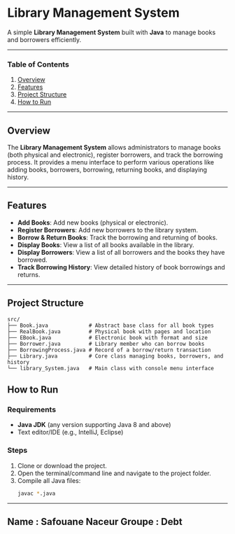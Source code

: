 # Library Management System 

A simple **Library Management System** built with **Java** to manage books and borrowers efficiently.

---

###  Table of Contents
1. [Overview](#overview)
2. [Features](#features)
3. [Project Structure](#project-structure)
4. [How to Run](#how-to-run)

---

## Overview

The **Library Management System** allows administrators to manage books (both physical and electronic), register borrowers, and track the borrowing process. It provides a menu interface to perform various operations like adding books, borrowers, borrowing, returning books, and displaying history.

---

## Features

- **Add Books**: Add new books (physical or electronic).
- **Register Borrowers**: Add new borrowers to the library system.
- **Borrow & Return Books**: Track the borrowing and returning of books.
- **Display Books**: View a list of all books available in the library.
- **Display Borrowers**: View a list of all borrowers and the books they have borrowed.
- **Track Borrowing History**: View detailed history of book borrowings and returns.

---


## Project Structure

```
src/
├── Book.java             # Abstract base class for all book types
├── RealBook.java         # Physical book with pages and location
├── EBook.java            # Electronic book with format and size
├── Borrower.java         # Library member who can borrow books
├── BorrowingProcess.java # Record of a borrow/return transaction
├── Library.java          # Core class managing books, borrowers, and history
└── library_System.java   # Main class with console menu interface
```


## How to Run

### Requirements

- **Java JDK** (any version supporting Java 8 and above)
- Text editor/IDE (e.g., IntelliJ, Eclipse)

### Steps

1. Clone or download the project.
2. Open the terminal/command line and navigate to the project folder.
3. Compile all Java files:
   ```bash
   javac *.java

---
Name : Safouane Naceur
Groupe : Debt
---
